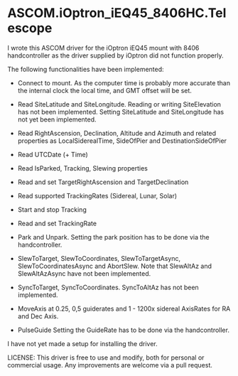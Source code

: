 # ASCOM.iOptron_iEQ45_8406HC.Telescope

I wrote this ASCOM driver for the iOptron iEQ45 mount with 8406 handcontroller as the driver supplied by iOptron did not function properly.

The following functionalities have been implemented:
- Connect to mount. As the computer time is probably more accurate than the internal clock the local time, and GMT offset will be set.
- Read SiteLatitude and SiteLongitude. Reading or writing SiteElevation has not been implemented. Setting SiteLatitude and SiteLongitude has not yet been implemented.
- Read RightAscension, Declination, Altitude and Azimuth and related properties as LocalSiderealTime, SideOfPier and DestinationSideOfPier
- Read UTCDate (+ Time)
- Read IsParked, Tracking, Slewing properties
- Read and set TargetRightAscension and TargetDeclination
- Read supported TrackingRates (Sidereal, Lunar, Solar)

- Start and stop Tracking
- Read and set TrackingRate
- Park and Unpark. Setting the park position has to be done via the handcontroller.
- SlewToTarget, SlewToCoordinates, SlewToTargetAsync, SlewToCoordinatesAsync and AbortSlew. Note that SlewAltAz and SlewAltAzAsync have not been implemented.
- SyncToTarget, SyncToCoordinates. SyncToAltAz has not been implemented.
- MoveAxis at 0.25, 0,5 guiderates and 1 - 1200x sidereal AxisRates for RA and Dec Axis.
- PulseGuide Setting the GuideRate has to be done via the handcontroller.

I have not yet made a setup for installing the driver.

LICENSE:
This driver is free to use and modify, both for personal or commercial usage. Any improvements are welcome via a pull request.
